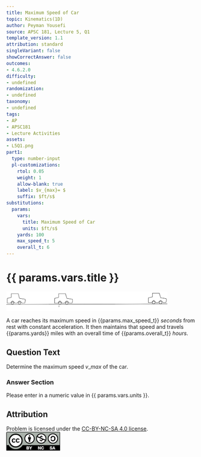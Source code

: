 ```yaml
---
title: Maximum Speed of Car
topic: Kinematics(1D)
author: Peyman Yousefi
source: APSC 181, Lecture 5, Q1
template_version: 1.1
attribution: standard
singleVariant: false
showCorrectAnswer: false
outcomes:
- 4.6.2.0
difficulty:
- undefined
randomization:
- undefined
taxonomy:
- undefined
tags:
- AP
- APSC181
- Lecture Activities
assets:
- L5Q1.png
part1:
  type: number-input
  pl-customizations:
    rtol: 0.05
    weight: 1
    allow-blank: true
    label: $v_{max}= $
    suffix: $ft/s$
substitutions:
  params:
    vars:
      title: Maximum Speed of Car
      units: $ft/s$
    yards: 100
    max_speed_t: 5
    overall_t: 6
---
```

# {{ params.vars.title }}
<img src="L5Q1.png" width=85%>

A car reaches its maximum speed in {{params.max_speed_t}} $seconds$ from rest with constant acceleration.
It then maintains that speed and travels {{params.yards}} miles with an overall time of {{params.overall_t}} $hours$.

## Question Text

Determine the maximum speed $v\_{max}$ of the car.

### Answer Section

Please enter in a numeric value in {{ params.vars.units }}.

## Attribution

Problem is licensed under the [CC-BY-NC-SA 4.0 license](https://creativecommons.org/licenses/by-nc-sa/4.0/).<br> ![The Creative Commons 4.0 license requiring attribution-BY, non-commercial-NC, and share-alike-SA license.](https://raw.githubusercontent.com/firasm/bits/master/by-nc-sa.png)